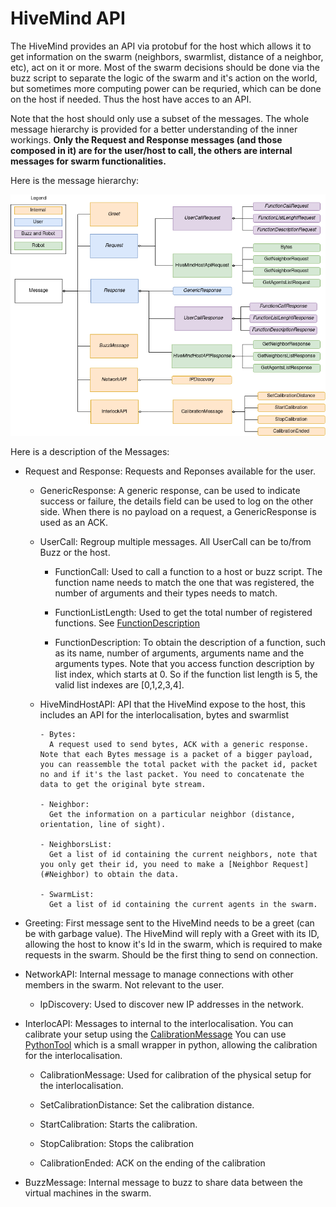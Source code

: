 # HiveMind API

The HiveMind provides an API via protobuf for the host which allows it to get information on the swarm (neighbors, swarmlist, distance of a neighbor, etc), act on it or more. Most of the swarm decisions should be done via the buzz script to separate the logic of the swarm and it's action on the world, but sometimes more computing power can be requried, which can be done on the host if needed. Thus the host have acces to an API.

Note that the host should only use a subset of the messages. The whole message hierarchy is provided for a better understanding of the inner workings. **Only the Request and Response messages (and those composed in it) are for the user/host to call, the others are internal messages for swarm functionalities.**

Here is the message hierarchy:

![Message hierarchy](img/message-hierarchy.png)

Here is a description of the Messages:

- Request and Response:
  Requests and Reponses available for the user.

    - GenericResponse:
      A generic response, can be used to indicate success or failure, the details field can be used to log on the other side. When there is no payload on a request, a GenericResponse is used as an ACK.

    - UserCall:
      Regroup multiple messages. All UserCall can be to/from Buzz or the host.

        - FunctionCall:
          Used to call a function to a host or buzz script. The function name needs to match the one that was registered, the number of arguments and their types needs to match.

        - FunctionListLength:
          Used to get the total number of registered functions. See [FunctionDescription](#FunctionDescription)

        - FunctionDescription:
          To obtain the description of a function, such as its name, number of arguments, arguments name and the arguments types. Note that you access function description by list index, which starts at 0. So if the function list length is 5, the valid list indexes are [0,1,2,3,4].

    - HiveMindHostAPI:
      API that the HiveMind expose to the host, this includes an API for the interlocalisation, bytes and swarmlist

          - Bytes:
            A request used to send bytes, ACK with a generic response. Note that each Bytes message is a packet of a bigger payload, you can reassemble the total packet with the packet id, packet no and if it's the last packet. You need to concatenate the data to get the original byte stream.

          - Neighbor:
            Get the information on a particular neighbor (distance, orientation, line of sight).

          - NeighborsList:
            Get a list of id containing the current neighbors, note that you only get their id, you need to make a [Neighbor Request](#Neighbor) to obtain the data.

          - SwarmList:
            Get a list of id containing the current agents in the swarm.

- Greeting:
  First message sent to the HiveMind needs to be a greet (can be with garbage value). The HiveMind will reply with a Greet with its ID, allowing the host to know it's Id in the swarm, which is required to make requests in the swarm. Should be the first thing to send on connection.

- NetworkAPI:
  Internal message to manage connections with other members in the swarm. Not relevant to the user.

    - IpDiscovery:
      Used to discover new IP addresses in the network.

- InterlocAPI:
  Messages to internal to the interlocalisation. You can calibrate your setup using the [CalibrationMessage](#CalibrationMessage) You can use [PythonTool](https://github.com/SwarmUS/PythonTool/tree/master) which is a small wrapper in python, allowing the calibration for the interlocalisation.

    - CalibrationMessage:
      Used for calibration of the physical setup for the interlocalisation.

    - SetCalibrationDistance:
      Set the calibration distance.

    - StartCalibration:
      Starts the calibration.

    - StopCalibration:
      Stops the calibration

    - CalibrationEnded:
      ACK on the ending of the calibration

- BuzzMessage:
  Internal message to buzz to share data between the virtual machines in the swarm.